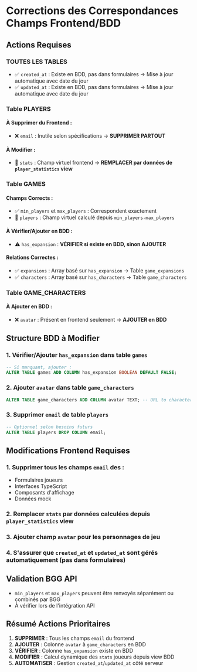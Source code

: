 # Corrections des Correspondances Champs Frontend/BDD

## Actions Requises

### TOUTES LES TABLES
- ✅ `created_at` : Existe en BDD, pas dans formulaires → Mise à jour automatique avec date du jour
- ✅ `updated_at` : Existe en BDD, pas dans formulaires → Mise à jour automatique avec date du jour

### Table PLAYERS

#### À Supprimer du Frontend :
- ❌ `email` : Inutile selon spécifications → **SUPPRIMER PARTOUT**

#### À Modifier :
- 🔄 `stats` : Champ virtuel frontend → **REMPLACER par données de `player_statistics` view**

### Table GAMES

#### Champs Corrects :
- ✅ `min_players` et `max_players` : Correspondent exactement
- 🔄 `players` : Champ virtuel calculé depuis `min_players-max_players`

#### À Vérifier/Ajouter en BDD :
- ⚠️ `has_expansion` : **VÉRIFIER si existe en BDD, sinon AJOUTER**

#### Relations Correctes :
- ✅ `expansions` : Array basé sur `has_expansion` → Table `game_expansions`
- ✅ `characters` : Array basé sur `has_characters` → Table `game_characters`

### Table GAME_CHARACTERS

#### À Ajouter en BDD :
- ❌ `avatar` : Présent en frontend seulement → **AJOUTER en BDD**

## Structure BDD à Modifier

### 1. Vérifier/Ajouter `has_expansion` dans table `games`
```sql
-- Si manquant, ajouter :
ALTER TABLE games ADD COLUMN has_expansion BOOLEAN DEFAULT FALSE;
```

### 2. Ajouter `avatar` dans table `game_characters`  
```sql
ALTER TABLE game_characters ADD COLUMN avatar TEXT; -- URL to character image
```

### 3. Supprimer `email` de table `players`
```sql
-- Optionnel selon besoins futurs
ALTER TABLE players DROP COLUMN email;
```

## Modifications Frontend Requises

### 1. Supprimer tous les champs `email` des :
- Formulaires joueurs
- Interfaces TypeScript 
- Composants d'affichage
- Données mock

### 2. Remplacer `stats` par données calculées depuis `player_statistics` view

### 3. Ajouter champ `avatar` pour les personnages de jeu

### 4. S'assurer que `created_at` et `updated_at` sont gérés automatiquement (pas dans formulaires)

## Validation BGG API
- `min_players` et `max_players` peuvent être renvoyés séparément ou combinés par BGG
- À vérifier lors de l'intégration API

## Résumé Actions Prioritaires
1. **SUPPRIMER** : Tous les champs `email` du frontend
2. **AJOUTER** : Colonne `avatar` à `game_characters` en BDD  
3. **VÉRIFIER** : Colonne `has_expansion` existe en BDD
4. **MODIFIER** : Calcul dynamique des `stats` joueurs depuis view BDD
5. **AUTOMATISER** : Gestion `created_at`/`updated_at` côté serveur